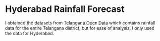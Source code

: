 # Hyderabad Rainfall Forecast 

I obtained the datasets from [Telangana Open Data](https://data.telangana.gov.in/) which contains rainfall data for the entire Telangana district, 
but for ease of analysis, I only used the data for Hyderabad.

